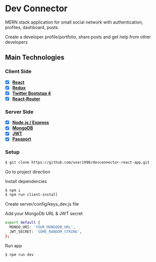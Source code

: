 # Dev Connector

MERN stack application for small social network with authentication, profiles, dashboard, posts.

Create a developer profile/portfolio, share posts and get help from other developers

## Main Technologies

### Client Side

* [x] **[React](https://github.com/facebook/react)**
* [x] **[Redux](https://github.com/reactjs/redux)**
* [x] **[Twitter Bootstap 4](https://github.com/twbs/bootstrap/tree/v4-dev)**
* [x] **[React-Router](https://github.com/ReactTraining/react-router)**

### Server Side

* [x] **[Node.js / Express](https://github.com/expressjs/express)**
* [x] **[MongoDB](https://github.com/mongodb/mongo)**
* [x] **[JWT](https://github.com/auth0/node-jsonwebtoken)**
* [x] **[Passport](http://www.passportjs.org/)**

### Setup

```bash
$ git clone https://github.com/user1990/devconnector-react-app.git
```

Go to project direction

Install dependencies

```bash
$ npm i
$ npm run client-install
```

Create server/config/keys_dev.js file

Add your MongoDb URL & JWT secret

```bash
export default {
  MONGO_URI: 'YOUR_MONGODB_URL',
  JWT_SECRET: 'SOME_RANDOM_STRING',
};
```

Run app

```bash
$ npm run dev
```
